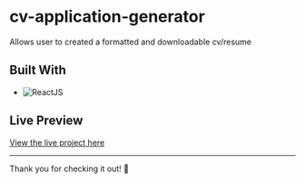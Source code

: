 # cv-application-generator

Allows user to created a formatted and downloadable cv/resume <br>

## Built With

-   ![ReactJS](https://img.shields.io/badge/REACTJS-61DAFB?style=for-the-badge&logo=react&logoColor=black)

## Live Preview

[View the live project here](https://cv-application-generator.vercel.app/)

---

Thank you for checking it out! 🎉
